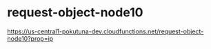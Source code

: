 request-object-node10
===

https://us-central1-pokutuna-dev.cloudfunctions.net/request-object-node10?prop=ip
